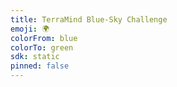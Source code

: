 ```yaml
---
title: TerraMind Blue-Sky Challenge
emoji: 🌍
colorFrom: blue
colorTo: green
sdk: static
pinned: false
---
```


